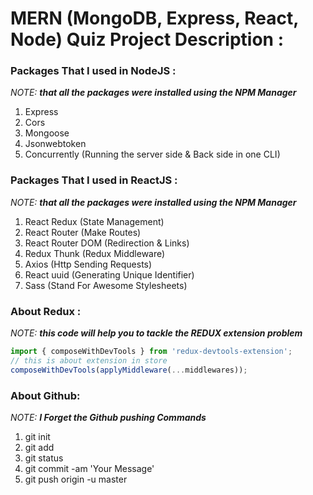 # MERN (MongoDB, Express, React, Node) Quiz Project Description :

### Packages That I used in NodeJS :

_NOTE: **that all the packages were installed using the NPM Manager**_

1. Express
2. Cors
3. Mongoose
4. Jsonwebtoken
5. Concurrently (Running the server side & Back side in one CLI)

### Packages That I used in ReactJS :

_NOTE: **that all the packages were installed using the NPM Manager**_

1. React Redux (State Management)
2. React Router (Make Routes)
3. React Router DOM (Redirection & Links)
4. Redux Thunk (Redux Middleware)
5. Axios (Http Sending Requests)
6. React uuid (Generating Unique Identifier)
7. Sass (Stand For Awesome Stylesheets)

### About Redux :

_NOTE: **this code will help you to tackle the REDUX extension problem**_

```javascript
import { composeWithDevTools } from 'redux-devtools-extension';
// this is about extension in store
composeWithDevTools(applyMiddleware(...middlewares));
```

### About Github:

_NOTE: **I Forget the Github pushing Commands**_

1. git init
2. git add
3. git status
4. git commit -am 'Your Message'
5. git push origin -u master